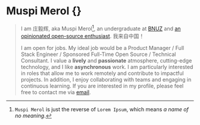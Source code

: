 # Muspi Merol {}

> I am 庄毅辉, aka Muspi Merol[^nickname], an undergraduate at [BNUZ](https://www.bnuzh.edu.cn/ "北京师范大学（珠海校区）") and [an opinionated open-source enthusiast](https://github.com/CNSeniorious000 "My GitHub Profile"). 我来自中国！
>
> I am open for jobs. My ideal job would be a Product Manager / Full Stack Engineer / Sponsored Full-Time Open Source / Technical Consultant. I value a **lively** and **passionate** atmosphere, cutting-edge technology, and I like **asynchronous** work. I am particularly interested in roles that allow me to work remotely and contribute to impactful projects. In addition, I enjoy collaborating with teams and engaging in continuous learning. If you are interested in my profile, please feel free to contact me via [email](mailto:me@promplate.dev).

[^nickname]: `Muspi Merol` is just the reverse of `Lorem Ipsum`, which means _a name of no meaning_.
